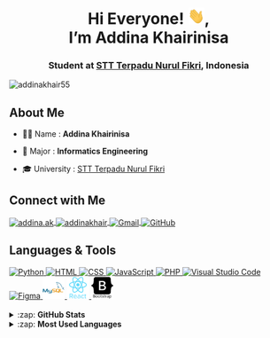 <div align="center">
  <h1>Hi Everyone! <img src="https://github.com/ABSphreak/ABSphreak/blob/master/gifs/Hi.gif" width="30px" height="30px">,<br/>I’m Addina Khairinisa</h1>
  <h3>Student at <a href="https://nurulfikri.ac.id/" title="STT Terpadu Nurul Fikri">STT Terpadu Nurul Fikri</a>, Indonesia</h3>
</div>

<p align="left"> <img src="https://komarev.com/ghpvc/?username=addinakhair55&label=Profile%20views&color=0e75b6&style=flat" alt="addinakhair55" /> </p>

## About Me
- 👩‍💻 Name : **Addina Khairinisa**

- 📜 Major : **Informatics Engineering**

- 🎓 University : [STT Terpadu Nurul Fikri](https://nurulfikri.ac.id/)

## Connect with Me

<div>
  <a href="https://instagram.com/addina.ak" target="blank" title="Instagram">
    <img align="center" src="https://raw.githubusercontent.com/rahuldkjain/github-profile-readme-generator/master/src/images/icons/Social/instagram.svg" alt="addina.ak" height="30" width="40" />
  </a>
  <a href="https://linkedin.com/in/addinakhair" target="blank" title="LinkedIn">
    <img align="center" src="https://raw.githubusercontent.com/rahuldkjain/github-profile-readme-generator/master/src/images/icons/Social/linked-in-alt.svg" alt="addinakhair" height="30" width="40" />
  </a>
  <a href="mailto:addi21148ti@student.nurulfikri.ac.id" target="blank" title="Gmail">
    <img src="https://api.iconify.design/logos/google-gmail.svg" alt="Gmail" align="center" height="30" width="40"> 
  </a>
  <a href="https://github.com/addinakhair55" title="GitHub" target="blank">
    <img src="https://api.iconify.design/bi/github.svg?color=%235c6bc0" alt="GitHub" align="center" height="30" width="40"> 
  </a>
</div>

## Languages & Tools

<div>
  <a href="https://www.python.org" title="Python" rel="noreferrer">
    <img src="https://api.iconify.design/logos/python.svg" alt="Python" height="40" width="40"> 
  </a>
  <a href="https://www.w3schools.com/html" title="HTML" rel="noreferrer">
    <img src="https://api.iconify.design/vscode-icons/file-type-html.svg" alt="HTML" height="40" width="40"> 
  </a>
  <a href="https://www.w3schools.com/css" title="CSS" rel="noreferrer">
    <img src="https://api.iconify.design/vscode-icons/file-type-css.svg" alt="CSS" height="40" width="40"> 
  </a>
  <a href="https://www.javascript.com" title="JavaScript" rel="noreferrer">
    <img src="https://api.iconify.design/logos/javascript.svg" alt="JavaScript" height="40" width="40"> 
  </a>  
  <a href="https://www.php.net" title="PHP" rel="noreferrer">
    <img src="https://api.iconify.design/logos/php.svg" alt="PHP" height="40" width="40"> 
  </a>
  <a href="https://code.visualstudio.com" title="Visual Studio Code" rel="noreferrer">
    <img src="https://api.iconify.design/logos/visual-studio-code.svg" alt="Visual Studio Code" height="40" width="40"> 
  </a>
  <a href="https://www.figma.com" title="Figma" rel="noreferrer">
    <img src="https://api.iconify.design/logos/figma.svg" alt="Figma" height="40" width="40"> 
  </a>
  <a href="https://www.mysql.com/" title="mysql" rel="noreferrer"> 
    <img src="https://raw.githubusercontent.com/devicons/devicon/master/icons/mysql/mysql-original-wordmark.svg" alt="mysql" width="40" height="40">
  </a>
  <a href="https://reactjs.org/" title="React" rel="noreferrer">
    <img src="https://raw.githubusercontent.com/devicons/devicon/master/icons/react/react-original-wordmark.svg" alt="react" width="40" height="40"/> 
  </a>
  <a href="https://getbootstrap.com" title="bootstrap" rel="noreferrer"> <img src="https://raw.githubusercontent.com/devicons/devicon/master/icons/bootstrap/bootstrap-plain-wordmark.svg" alt="bootstrap" width="40" height="40"/> 
  </a>
</div>

<br/>

<details>
  <summary>:zap: <strong>GitHub Stats</strong></summary>
  <img align="center" src="https://github-readme-stats.vercel.app/api?username=addinakhair55&show_icons=true&locale=en" alt="addinakhair55" />
</details>

<details>
  <summary>:zap: <strong>Most Used Languages</strong></summary>
  <img align="left" src="https://github-readme-stats.vercel.app/api/top-langs?username=addinakhair55&show_icons=true&locale=en&layout=compact" alt="addinakhair55" />
</details>
